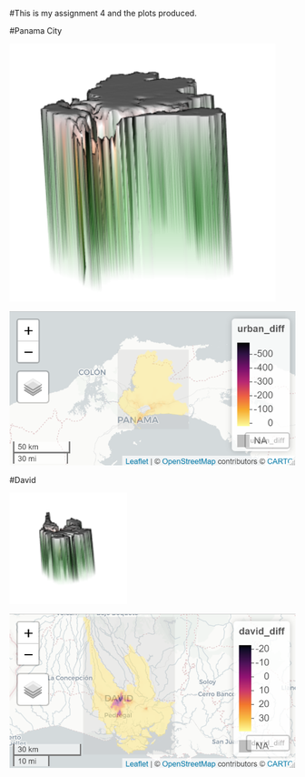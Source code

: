 #This is my assignment 4 and the plots produced.

#Panama City

![](panamacity3D.png)

![](panamacity.png)

#David

![](davidcity.png)

![](david.png)
